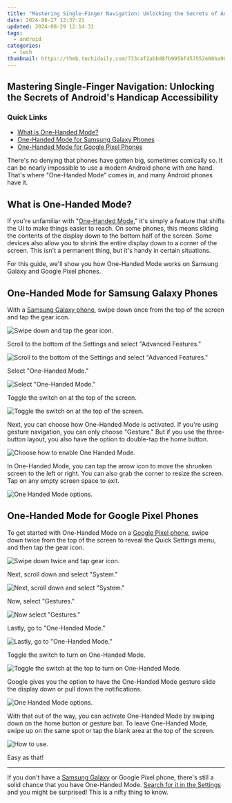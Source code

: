 ```yaml
---
title: "Mastering Single-Finger Navigation: Unlocking the Secrets of Android's Handicap Accessibility"
date: 2024-08-27 12:37:21
updated: 2024-08-29 12:14:31
tags:
  - android
categories:
  - tech
thumbnail: https://thmb.techidaily.com/733caf2abbd8fb995bf457552e00ba90aafeaec9c6d7712345148ce88c83b02a.jpg
---
```


## Mastering Single-Finger Navigation: Unlocking the Secrets of Android's Handicap Accessibility

### Quick Links

* [What is One-Handed Mode?](https://extra-approaches.techidaily.com/in-2024-precision-play-5-proven-techniques-for-zoomed-gameplay/)
* [One-Handed Mode for Samsung Galaxy Phones](https://digital-screen-recording.techidaily.com/new-transform-your-farm-life-with-the-best-7-14-upgrades/)
* [One-Handed Mode for Google Pixel Phones](https://blog-min.techidaily.com/how-to-transfer-contacts-from-realme-11-proplus-to-other-android-devices-using-bluetooth-drfone-by-drfone-transfer-from-android-transfer-from-android/)

 There's no denying that phones have gotten big, sometimes comically so. It can be nearly impossible to use a modern Android phone with one hand. That's where "One-Handed Mode" comes in, and many Android phones have it.

##  What is One-Handed Mode?

 If you're unfamiliar with "[One-Handed Mode](https://screen-activity-recording.techidaily.com/new-customize-screenshot-storing-on-mac-for-2024/)," it's simply a feature that shifts the UI to make things easier to reach. On some phones, this means sliding the contents of the display down to the bottom half of the screen. Some devices also allow you to shrink the entire display down to a corner of the screen. This isn't a permanent thing, but it's handy in certain situations. 

 For this guide, we'll show you how One-Handed Mode works on Samsung Galaxy and Google Pixel phones.

##  One-Handed Mode for Samsung Galaxy Phones

 With a [Samsung Galaxy phone](https://facebook-clips.techidaily.com/updated-trendsetting-techniques-going-viral-in-the-digital-world/), swipe down once from the top of the screen and tap the gear icon.

![Swipe down and tap the gear icon.](https://static1.howtogeekimages.com/wordpress/wp-content/uploads/2021/06/2021-06-22_13-49-37.jpg) 

 Scroll to the bottom of the Settings and select "Advanced Features."

![Scroll to the bottom of the Settings and select "Advanced Features."](https://static1.howtogeekimages.com/wordpress/wp-content/uploads/2021/06/2021-06-22_13-50-07.jpg) 

 Select "One-Handed Mode."

![Select "One-Handed Mode."](https://static1.howtogeekimages.com/wordpress/wp-content/uploads/2021/06/2021-06-22_13-50-44.jpg) 

 Toggle the switch on at the top of the screen.

![Toggle the switch on at the top of the screen.](https://static1.howtogeekimages.com/wordpress/wp-content/uploads/2021/06/2021-06-22_13-51-14.jpg) 

 Next, you can choose how One-Handed Mode is activated. If you're using gesture navigation, you can only choose "Gesture." But if you use the three-button layout, you also have the option to double-tap the home button.

![Choose how to enable One Handed Mode.](https://static1.howtogeekimages.com/wordpress/wp-content/uploads/2021/06/2021-06-22_13-52-52.jpg) 

 In One-Handed Mode, you can tap the arrow icon to move the shrunken screen to the left or right. You can also grab the corner to resize the screen. Tap on any empty screen space to exit.

![One Handed Mode options.](https://static1.howtogeekimages.com/wordpress/wp-content/uploads/2021/06/2021-06-22_13-54-27.jpg) 

##  One-Handed Mode for Google Pixel Phones

 To get started with One-Handed Mode on a [Google Pixel phone](https://vp-tips.techidaily.com/updated-2024-approved-breaking-the-loop-fixing-frozen-photo-booth-videos/), swipe down twice from the top of the screen to reveal the Quick Settings menu, and then tap the gear icon.

![Swipe down twice and tap gear icon.](https://static1.howtogeekimages.com/wordpress/wp-content/uploads/2021/06/2021-06-10_16-45-27.png) 

 Next, scroll down and select "System."

![Next, scroll down and select "System."](https://static1.howtogeekimages.com/wordpress/wp-content/uploads/2021/06/2021-06-22_13-39-47.jpg) 

 Now, select "Gestures."

![Now select "Gestures."](https://static1.howtogeekimages.com/wordpress/wp-content/uploads/2021/06/2021-06-22_13-40-17.jpg) 

 Lastly, go to "One-Handed Mode."

![Lastly, go to "One-Handed Mode."](https://static1.howtogeekimages.com/wordpress/wp-content/uploads/2021/06/2021-06-22_13-57-50.jpg) 

 Toggle the switch to turn on One-Handed Mode.

![Toggle the switch at the top to turn on One-Handed Mode.](https://static1.howtogeekimages.com/wordpress/wp-content/uploads/2021/06/2021-06-22_13-41-27.jpg) 

 Google gives you the option to have the One-Handed Mode gesture slide the display down or pull down the notifications.

![One Handed Mode options.](https://static1.howtogeekimages.com/wordpress/wp-content/uploads/2023/08/2023-08-02_16-46-09.jpg) 

 With that out of the way, you can activate One-Handed Mode by swiping down on the home button or gesture bar. To leave One-Handed Mode, swipe up on the same spot or tap the blank area at the top of the screen.

![How to use.](https://static1.howtogeekimages.com/wordpress/wp-content/uploads/2021/06/2021-06-22_13-42-18.jpg) 

 Easy as that!

---

 If you don't have a [Samsung Galaxy](https://instagram-clips.techidaily.com/new-connecting-consciously-with-content-craftsmen-of-your-realm-for-2024/) or Google Pixel phone, there's still a solid chance that you have One-Handed Mode. [Search for it in the Settings](https://desktop-recording.techidaily.com/in-2024-simplify-virtual-collaboration-a-zoom-setup-overview/) and you might be surprised! This is a nifty thing to know.

<ins class="adsbygoogle"
     style="display:block"
     data-ad-format="autorelaxed"
     data-ad-client="ca-pub-7571918770474297"
     data-ad-slot="1223367746"></ins>



<ins class="adsbygoogle"
     style="display:block"
     data-ad-client="ca-pub-7571918770474297"
     data-ad-slot="8358498916"
     data-ad-format="auto"
     data-full-width-responsive="true"></ins>
